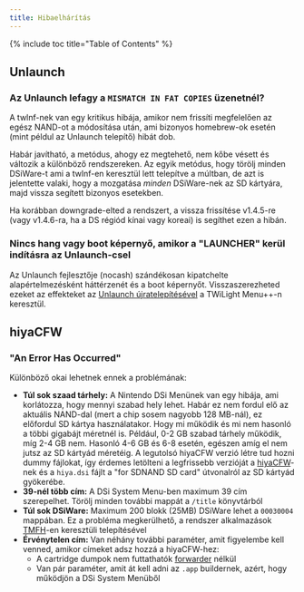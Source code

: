 ```yaml
---
title: Hibaelhárítás
---
```


{% include toc title="Table of Contents" %}

## Unlaunch
### Az Unlaunch lefagy a `MISMATCH IN FAT COPIES` üzenetnél?
A twlnf-nek van egy kritikus hibája, amikor nem frissíti megfelelően az egész NAND-ot a módosítása után, ami bizonyos homebrew-ok esetén (mint példul az Unlaunch telepítő) hibát dob.

Habár javítható, a metódus, ahogy ez megtehető, nem kőbe vésett és változik a különböző rendszereken. Az egyik metódus, hogy törölj minden DSiWare-t ami a twlnf-en keresztül lett telepítve a múltban, de azt is jelentette valaki, hogy a mozgatása *minden* DSiWare-nek az SD kártyára, majd vissza segített bizonyos esetekben.

Ha korábban downgrade-elted a rendszert, a vissza frissítése v1.4.5-re (vagy v1.4.6-ra, ha a DS régiód kínai vagy koreai) is segíthet ezen a hibán.

### Nincs hang vagy boot képernyő, amikor a "LAUNCHER" kerül indításra az Unlaunch-csel

Az Unlaunch fejlesztője (nocash) szándékosan kipatchelte alapértelmezésként háttérzenét és a boot képernyőt. Visszaszerezheted ezeket az effekteket az [Unlaunch újratelepítésével](/installing-unlaunch) a TWiLight Menu++-n keresztül.

## hiyaCFW
### "An Error Has Occurred"
Különböző okai lehetnek ennek a problémának:

- **Túl sok szaad tárhely:** A Nintendo DSi Menünek van egy hibája, ami korlátozza, hogy mennyi szabad hely lehet. Habár ez nem fordul elő az aktuális NAND-dal (mert a chip sosem nagyobb 128 MB-nál), ez előfordul SD kártya használatakor. Hogy mi működik és mi nem hasonló a többi gigabájt méretnél is. Például, 0-2 GB szabad tárhely működik, míg 2-4 GB nem. Hasonló 4-6 GB és 6-8 esetén, egészen amíg el nem jutsz az SD kártyád méretéig. A legutolsó hiyaCFW verzió létre tud hozni dummy fájlokat, így érdemes letölteni a legfrissebb verzióját a [hiyaCFW](https://github.com/RocketRobz/hiyaCFW/releases/latest/download/hiyaCFW.7z)-nek és a `hiya.dsi` fájlt a "for SDNAND SD card" útvonalról az SD kártyád gyökerébe.
- **39-nél több cím:** A DSi System Menu-ben maximum 39 cím szerepelhet. Törölj minden további mappát a `/title` könyvtárból
- **Túl sok DSiWare:** Maximum 200 blokk (25MB) DSiWare lehet a `00030004` mappában. Ez a probléma megkerülhető, a rendszer alkalmazások [TMFH](https://github.com/JeffRuLz/TMFH/releases/latest)-en keresztüli telepítésével
- **Érvénytelen cím:** Van néhány további paraméter, amit figyelembe kell venned, amikor címeket adsz hozzá a hiyaCFW-hez:
   - A cartridge dumpok nem futtathatók [forwarder](/nds-bootstrap-forwarders.html) nélkül
   - Van pár paraméter, amit át kell adni az `.app` buildernek, azért, hogy működjön a DSi System Menüből
